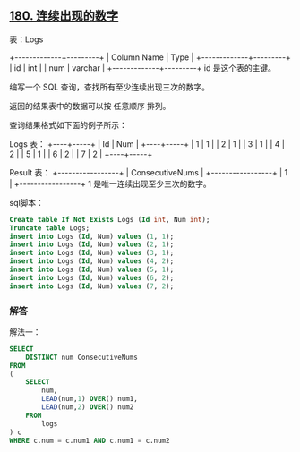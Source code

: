 ## [180. 连续出现的数字](https://leetcode-cn.com/problems/consecutive-numbers/)

表：Logs

+-------------+---------+
| Column Name | Type    |
+-------------+---------+
| id          | int     |
| num         | varchar |
+-------------+---------+
id 是这个表的主键。


编写一个 SQL 查询，查找所有至少连续出现三次的数字。

返回的结果表中的数据可以按 任意顺序 排列。

查询结果格式如下面的例子所示：

Logs 表：
+----+-----+
| Id | Num |
+----+-----+
| 1  | 1   |
| 2  | 1   |
| 3  | 1   |
| 4  | 2   |
| 5  | 1   |
| 6  | 2   |
| 7  | 2   |
+----+-----+

Result 表：
+-----------------+
| ConsecutiveNums |
+-----------------+
| 1               |
+-----------------+
1 是唯一连续出现至少三次的数字。

sql脚本：

```sql
Create table If Not Exists Logs (Id int, Num int);
Truncate table Logs;
insert into Logs (Id, Num) values (1, 1);
insert into Logs (Id, Num) values (2, 1);
insert into Logs (Id, Num) values (3, 1);
insert into Logs (Id, Num) values (4, 2);
insert into Logs (Id, Num) values (5, 1);
insert into Logs (Id, Num) values (6, 2);
insert into Logs (Id, Num) values (7, 2);
```

### 解答

解法一：

```sql
SELECT 
	DISTINCT num ConsecutiveNums  
FROM
(
    SELECT 
    	num, 
    	LEAD(num,1) OVER() num1, 
    	LEAD(num,2) OVER() num2 
    FROM 
    	logs
) c
WHERE c.num = c.num1 AND c.num1 = c.num2
```

